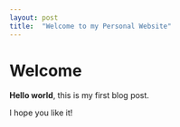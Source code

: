 ```yaml
---
layout: post
title:  "Welcome to my Personal Website"
---
```


# Welcome

**Hello world**, this is my first blog post.

I hope you like it!